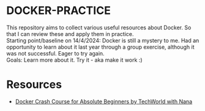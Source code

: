 # DOCKER-PRACTICE
This repository aims to collect various useful resources about Docker. So that I can review these and apply them in practice. \
Starting point/baseline on 14/4/2024: Docker is still a mystery to me. Had an opportunity to learn about it last year through a group exercise, although it was not successful. Eager to try again. \
Goals: Learn more about it. Try it - aka make it work :)

# Resources
* [Docker Crash Course for Absolute Beginners by TechWorld with Nana](https://youtu.be/pg19Z8LL06w?si=pCpn_YpJH3JRUZc2)
